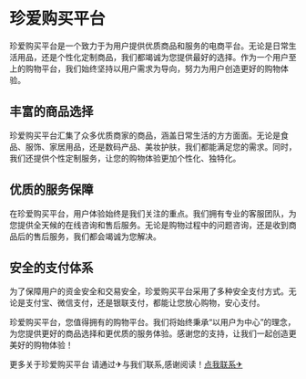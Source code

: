 # 珍爱购买平台

珍爱购买平台是一个致力于为用户提供优质商品和服务的电商平台。无论是日常生活用品，还是个性化定制商品，我们都竭诚为您提供最好的选择。作为一个用户至上的购物平台，我们始终坚持以用户需求为导向，努力为用户创造更好的购物体验。

## 丰富的商品选择

珍爱购买平台汇集了众多优质商家的商品，涵盖日常生活的方方面面。无论是食品、服饰、家居用品，还是数码产品、美妆护肤，我们都能满足您的需求。同时，我们还提供个性定制服务，让您的购物体验更加个性化、独特化。

## 优质的服务保障

在珍爱购买平台，用户体验始终是我们关注的重点。我们拥有专业的客服团队，为您提供全天候的在线咨询和售后服务。无论是购物过程中的问题咨询，还是收到商品后的售后服务，我们都会竭诚为您解决。

## 安全的支付体系

为了保障用户的资金安全和交易安全，珍爱购买平台采用了多种安全支付方式。无论是支付宝、微信支付，还是银联支付，都能让您放心购物，安心支付。

珍爱购买平台，您值得拥有的购物平台。我们将始终秉承“以用户为中心”的理念，为您提供更好的商品选择和更优质的服务体验。感谢您的支持，让我们一起创造更美好的购物体验！

更多关于珍爱购买平台 请通过✈与我们联系,感谢阅读！[点我联系✈](https://wiki.k02.cc)